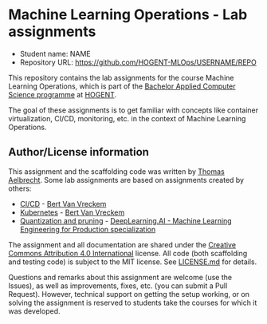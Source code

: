 # Machine Learning Operations - Lab assignments

- Student name: NAME
- Repository URL: <https://github.com/HOGENT-MLOps/USERNAME/REPO>

This repository contains the lab assignments for the course Machine Learning Operations, which is part of the [Bachelor Applied Computer Science programme](https://www.hogent.be/opleidingen/bachelors/toegepaste-informatica/) at [HOGENT](https://www.hogent.be/).

The goal of these assignments is to get familiar with concepts like container virtualization, CI/CD, monitoring, etc. in the context of Machine Learning Operations.

## Author/License information

This assignment and the scaffolding code was written by [Thomas Aelbrecht](https://github.com/thomasaelbrecht/). Some lab assignments are based on assignments created by others:

- [CI/CD](./assignments/02-cicd.md) - [Bert Van Vreckem](https://github.com/bertvv/)
- [Kubernetes](./assignments/04-kubernetes.md) - [Bert Van Vreckem](https://github.com/bertvv/)
- [Quantization and pruning](./assignments/05-quantization-and-pruning.md) - [DeepLearning.AI - Machine Learning Engineering for Production specialization](https://github.com/https-deeplearning-ai/machine-learning-engineering-for-production-public/)

The assignment and all documentation are shared under the [Creative Commons Attribution 4.0 International](http://creativecommons.org/licenses/by/4.0/) license. All code (both scaffolding and testing code) is subject to the MIT license. See [LICENSE.md](LICENSE.md) for details.

Questions and remarks about this assignment are welcome (use the Issues), as well as improvements, fixes, etc. (you can submit a Pull Request). However, technical support on getting the setup working, or on solving the assignment is reserved to students take the courses for which it was developed.
